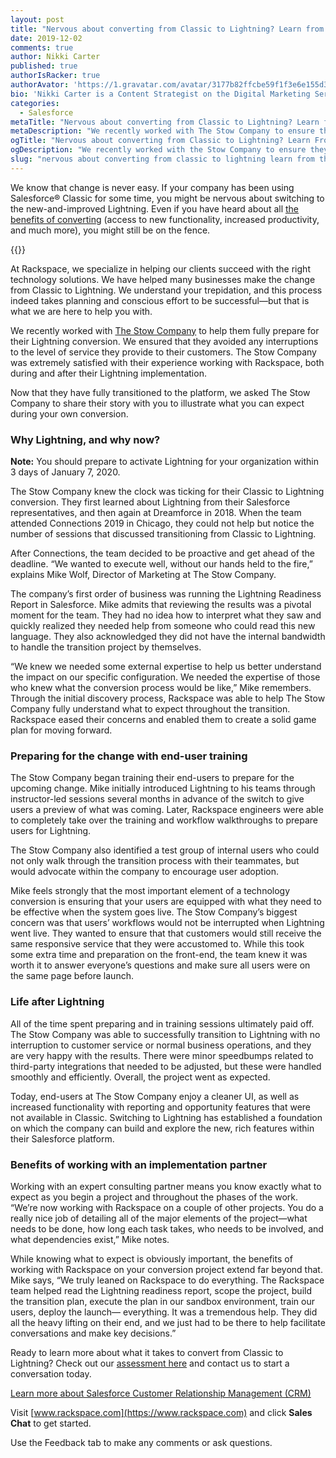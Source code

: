 ```yaml
---
layout: post
title: "Nervous about converting from Classic to Lightning? Learn from this company’s success"
date: 2019-12-02
comments: true
author: Nikki Carter
published: true
authorIsRacker: true
authorAvator: 'https://1.gravatar.com/avatar/3177b82ffcbe59f1f3e6e155d3c94e7a'
bio: 'Nikki Carter is a Content Strategist on the Digital Marketing Services Team at Rackspace. She has extensive experience creating and editing content and marketing assets for a variety of verticals, including healthcare, technology, and wellness. Nikki is passionate about freedom, telling the truth, and supporting other women/non-binary folks of color.'
categories:
  - Salesforce
metaTitle: "Nervous about converting from Classic to Lightning? Learn from this company’s success"
metaDescription: "We recently worked with The Stow Company to ensure they were fully prepared for their Lightning conversion and that there were no interruptions to the level of customer service they were able to provide. "
ogTitle: "Nervous about converting from Classic to Lightning? Learn From this company’s success"
ogDescription: "We recently worked with the Stow Company to ensure they were fully prepared for their Lightning conversion and that there were no interruptions to the level of customer service they were able to provide. "
slug: "nervous about converting from classic to lightning learn from this companys success" 
---
```

We know that change is never easy. If your company has been using
Salesforce&reg; Classic for some time, you might be nervous about switching to
the new-and-improved Lightning. Even if you have heard about all
[the benefits of converting](https://developer.rackspace.com/blog/five-benefits-of-moving-to-salesforce-lightning/)
(access to new functionality, increased productivity, and much more), you might
still be on the fence.

<!--more-->

{{<image src="picture1.png" title="" alt="">}}

At Rackspace, we specialize in helping our clients succeed with the right
technology solutions. We have helped many businesses make the change from Classic
to Lightning. We understand your trepidation, and this process indeed takes
planning and conscious effort to be successful&mdash;but that is what we are
here to help you with.

We recently worked with [The Stow Company](https://www.thestowcompany.com) to help
them fully prepare for their Lightning conversion. We ensured that they avoided
any interruptions to the level of service they provide to their customers. The
Stow Company was extremely satisfied with their experience working with Rackspace,
both during and after their Lightning implementation.

Now that they have fully transitioned to the platform, we asked The Stow Company
to share their story with you to illustrate what you can expect during your own
conversion.

### Why Lightning, and why now?

**Note:** You should prepare to activate Lightning for your organization within
3 days of January 7, 2020.

The Stow Company knew the clock was ticking for their Classic to Lightning
conversion. They first learned about Lightning from their Salesforce representatives,
and then again at Dreamforce in 2018. When the team attended Connections 2019
in Chicago, they could not help but notice the number of sessions that discussed
transitioning from Classic to Lightning.

After Connections, the team decided to be proactive and get ahead of the deadline.
“We wanted to execute well, without our hands held to the fire,” explains Mike
Wolf, Director of Marketing at The Stow Company.

The company’s first order of business was running the Lightning Readiness Report
in Salesforce. Mike admits that reviewing the results was a pivotal moment for
the team. They had no idea how to interpret what they saw and quickly realized
they needed help from someone who could read this new language. They also
acknowledged they did not have the internal bandwidth to handle the transition
project by themselves.

“We knew we needed some external expertise to help us better understand the
impact on our specific configuration. We needed the expertise of those who knew
what the conversion process would be like,” Mike remembers. Through the initial
discovery process, Rackspace was able to help The Stow Company fully understand
what to expect throughout the transition. Rackspace eased their concerns and
enabled them to create a solid game plan for moving forward.

### Preparing for the change with end-user training

The Stow Company began training their end-users to prepare for the upcoming
change. Mike initially introduced Lightning to his teams through instructor-led
sessions several months in advance of the switch to give users a preview of what
was coming. Later, Rackspace engineers were able to completely take over the
training and workflow walkthroughs to prepare users for Lightning.

The Stow Company also identified a test group of internal users who could not
only walk through the transition process with their teammates, but would advocate
within the company to encourage user adoption.

Mike feels strongly that the most important element of a technology conversion
is ensuring that your users are equipped with what they need to be effective
when the system goes live. The Stow Company’s biggest concern was that users’
workflows would not be interrupted when Lightning went live. They wanted to
ensure that that customers would still receive the same responsive service that
they were accustomed to. While this took some extra time and preparation on the
front-end, the team knew it was worth it to answer everyone’s questions and make
sure all users were on the same page before launch.

### Life after Lightning

All of the time spent preparing and in training sessions ultimately paid off.
The Stow Company was able to successfully transition to Lightning with no
interruption to customer service or normal business operations, and they are
very happy with the results. There were minor speedbumps related to third-party
integrations that needed to be adjusted, but these were handled smoothly and
efficiently. Overall, the project went as expected.

Today, end-users at The Stow Company enjoy a cleaner UI, as well as increased
functionality with reporting and opportunity features that were not available
in Classic. Switching to Lightning has established a foundation on which the
company can build and explore the new, rich features within their Salesforce
platform.

### Benefits of working with an implementation partner

Working with an expert consulting partner means you know exactly what to expect
as you begin a project and throughout the phases of the work. “We’re now working
with Rackspace on a couple of other projects. You do a really nice job of
detailing all of the major elements of the project&mdash;what needs to be done,
how long each task takes, who needs to be involved, and what dependencies exist,”
Mike notes.

While knowing what to expect is obviously important, the benefits of working
with Rackspace on your conversion project extend far beyond that. Mike says,
“We truly leaned on Rackspace to do everything. The Rackspace team helped read
the Lightning readiness report, scope the project, build the transition plan,
execute the plan in our sandbox environment, train our users, deploy the
launch&mdash; everything. It was a tremendous help. They did all the heavy
lifting on their end, and we just had to be there to help facilitate
conversations and make key decisions.”

Ready to learn more about what it takes to convert from Classic to Lightning?
Check out our [assessment here](https://www.rackspace.com/resources/salesforce-lightning-conversion-assessment)
and contact us to start a conversation today.

<a class="cta blue" id="cta" href="https://www.rackspace.com/salesforce">Learn more about Salesforce Customer Relationship Management (CRM)</a>

Visit [www.rackspace.com](https://www.rackspace.com) and click **Sales Chat**
to get started.

Use the Feedback tab to make any comments or ask questions.
